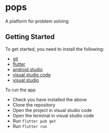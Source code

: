 # pops

A platform for problem solving

## Getting Started

To get started, you need to install the following:

- [git](https://git-scm.com/downloads)
- [flutter](https://flutter.dev/docs/get-started/install)
- [android studio](https://developer.android.com/studio)
- [visual studio code](https://code.visualstudio.com/download)
- [visual studio](https://visualstudio.microsoft.com/downloads/)

To run the app

- Check you have installed the above
- Clone the repository
- Open the project in visual studio code
- Open the terminal in visual studio code
- Run `flutter pub get`
- Run `flutter run`